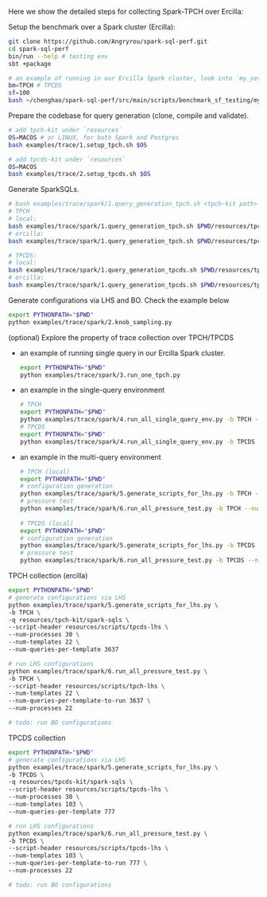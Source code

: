 Here we show the detailed steps for collecting Spark-TPCH over Ercilla:

Setup the benchmark over a Spark cluster (Ercilla):

```bash
git clone https://github.com/Angryrou/spark-sql-perf.git
cd spark-sql-perf
bin/run --help # testing env
sbt +package

# an example of running in our Ercilla Spark cluster, look into `my_set_benchmark.sh` for more details
bm=TPCH # TPCDS
sf=100
bash ~/chenghao/spark-sql-perf/src/main/scripts/benchmark_sf_testing/my_set_benchmark.sh $bm $sf
```

Prepare the codebase for query generation (clone, compile and validate).

```bash
# add tpch-kit under `resources`
OS=MACOS # or LINUX, for both Spark and Postgres
bash examples/trace/1.setup_tpch.sh $OS

# add tpcds-kit under `resources`
OS=MACOS
bash examples/trace/2.setup_tpcds.sh $OS
```

Generate SparkSQLs. 

```bash
# bash examples/trace/spark/1.query_generation_tpch.sh <tpch-kit path> <query-out path> <#queries per template> <SF-100 by default>
# TPCH
# local:
bash examples/trace/spark/1.query_generation_tpch.sh $PWD/resources/tpch-kit $PWD/resources/tpch-kit/spark-sqls 3
# ercilla:
bash examples/trace/spark/1.query_generation_tpch.sh $PWD/resources/tpch-kit $PWD/resources/tpch-kit/spark-sqls 4545

# TPCDS:
# local:
bash examples/trace/spark/1.query_generation_tpcds.sh $PWD/resources/tpcds-kit $PWD/resources/tpcds-kit/spark-sqls 3
# ercilla:
bash examples/trace/spark/1.query_generation_tpcds.sh $PWD/resources/tpcds-kit $PWD/resources/tpcds-kit/spark-sqls 971
```

Generate configurations via LHS and BO. Check the example below

```bash
export PYTHONPATH="$PWD"
python examples/trace/spark/2.knob_sampling.py
```

(optional) Explore the property of trace collection over TPCH/TPCDS
- an example of running single query in our Ercilla Spark cluster.
   ```bash
   export PYTHONPATH="$PWD"
   python examples/trace/spark/3.run_one_tpch.py
   ```
  
- an example in the single-query environment
   ```bash
   # TPCH
   export PYTHONPATH="$PWD"
   python examples/trace/spark/4.run_all_single_query_env.py -b TPCH -q resources/tpch-kit/spark-sqls --num-templates 22
   # TPCDS
   export PYTHONPATH="$PWD" 
   python examples/trace/spark/4.run_all_single_query_env.py -b TPCDS -q resources/tpcds-kit/spark-sqls --num-templates 103
   ```
  
- an example in the multi-query environment
  ```bash
  # TPCH (local)
  export PYTHONPATH="$PWD"
  # configuration generation
  python examples/trace/spark/5.generate_scripts_for_lhs.py -b TPCH -q resources/tpch-kit/spark-sqls --num-processes 6 --num-templates 22 --num-queries-per-template 3 --script-header resources/scripts/tpch-lhs
  # pressure test
  python examples/trace/spark/6.run_all_pressure_test.py -b TPCH --num-processes 22 --num-templates 22 --num-queries-per-template-to-run 3 --debug 1 --script-header resources/scripts/tpch-lhs
   
  # TPCDS (local)
  export PYTHONPATH="$PWD"
  # configuration generation
  python examples/trace/spark/5.generate_scripts_for_lhs.py -b TPCDS -q resources/tpcds-kit/spark-sqls --num-processes 6 --num-templates 103 --num-queries-per-template 3 --script-header resources/scripts/tpcds-lhs
  # pressure test
  python examples/trace/spark/6.run_all_pressure_test.py -b TPCDS --num-processes 22 --num-templates 103 --num-queries-per-template-to-run 3 --debug 1 --script-header resources/scripts/tpcds-lhs
  ```

TPCH collection (ercilla)

```bash
export PYTHONPATH="$PWD"
# generate configurations via LHS
python examples/trace/spark/5.generate_scripts_for_lhs.py \
-b TPCH \
-q resources/tpch-kit/spark-sqls \
--script-header resources/scripts/tpcds-lhs \
--num-processes 30 \
--num-templates 22 \
--num-queries-per-template 3637

# run LHS configurations 
python examples/trace/spark/6.run_all_pressure_test.py \
-b TPCH \
--script-header resources/scripts/tpch-lhs \
--num-templates 22 \
--num-queries-per-template-to-run 3637 \
--num-processes 22

# todo: run BO configurations  
```

TPCDS collection

```bash
export PYTHONPATH="$PWD"
# generate configurations via LHS
python examples/trace/spark/5.generate_scripts_for_lhs.py \
-b TPCDS \
-q resources/tpcds-kit/spark-sqls \
--script-header resources/scripts/tpcds-lhs \
--num-processes 30 \
--num-templates 103 \
--num-queries-per-template 777

# run LHS configurations 
python examples/trace/spark/6.run_all_pressure_test.py \
-b TPCDS \
--script-header resources/scripts/tpcds-lhs \
--num-templates 103 \
--num-queries-per-template-to-run 777 \
--num-processes 22  

# todo: run BO configurations
```